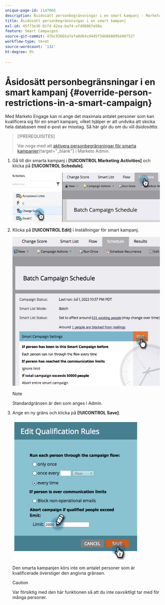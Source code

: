 ```yaml
---
unique-page-id: 1147066
description: Åsidosätt personbegränsningar i en smart kampanj - Marketo Docs - produktdokumentation
title: Åsidosätt personbegränsningar i en smart kampanj
exl-id: 45ff3e36-01fd-42ea-ba74-efd98867a58a
feature: Smart Campaigns
source-git-commit: 47bc93665a7efa0d64cd4d5f34b868895d407527
workflow-type: tm+mt
source-wordcount: '132'
ht-degree: 0%

---
```


# Åsidosätt personbegränsningar i en smart kampanj {#override-person-restrictions-in-a-smart-campaign}

Med Marketo Engage kan ni ange det maximala antalet personer som kan kvalificera sig för en smart kampanj, vilket hjälper er att undvika att skicka hela databasen med e-post av misstag. Så här gör du om du vill _åsidosätta_.

>[!PREREQUISITES]
>
>Var noga med att [aktivera personbegränsningar för smarta kampanjer](/help/marketo/product-docs/administration/email-setup/enable-person-restrictions-for-smart-campaigns.md){target="_blank"} i Marketo Admin.

1. Gå till din smarta kampanj i **[!UICONTROL Marketing Activities]** och klicka på **[!UICONTROL Schedule]**.

   ![](assets/override-person-restrictions-in-a-smart-campaign-1.png)

1. Klicka på **[!UICONTROL Edit]** i Inställningar för smart kampanj.

   ![](assets/override-person-restrictions-in-a-smart-campaign-2.png)

   >[!NOTE]
   >
   >Standardgränsen är den som anges i Admin.

1. Ange en ny gräns och klicka på **[!UICONTROL Save]**.

   ![](assets/override-person-restrictions-in-a-smart-campaign-3.png)

   Den smarta kampanjen körs inte om antalet personer som är kvalificerade överstiger den angivna gränsen.

   >[!CAUTION]
   >
   >Var försiktig med den här funktionen så att du inte oavsiktligt tar med för många personer.
